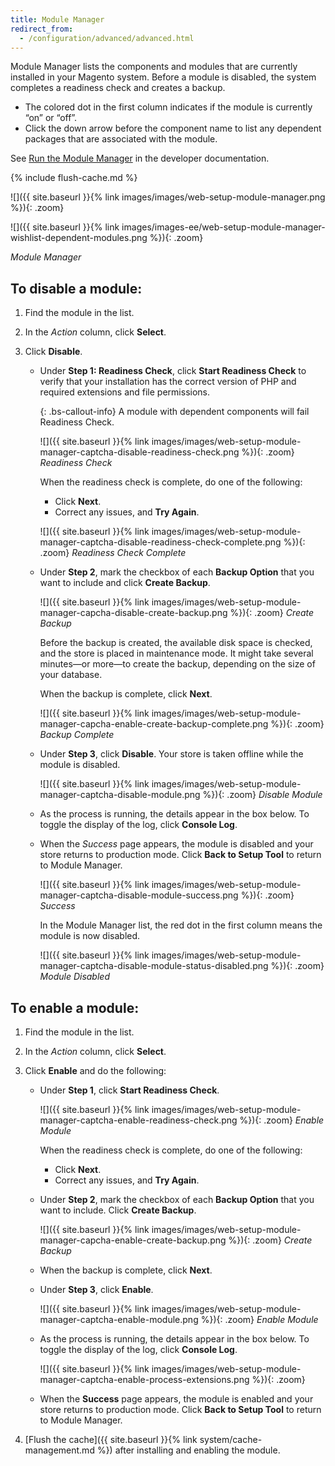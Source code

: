```yaml
---
title: Module Manager
redirect_from: 
  - /configuration/advanced/advanced.html
---
```


Module Manager lists the components and modules that are currently installed in your Magento system. Before a module is disabled, the system completes a readiness check and creates a backup.

-  The colored dot in the first column indicates if the module is currently “on” or “off”.
-  Click the down arrow before the component name to list any dependent packages that are associated with the module.

See [Run the Module Manager][1] in the developer documentation.

{% include flush-cache.md %}

<!--{% if "Default.CE Only" contains site.edition %}-->
![]({{ site.baseurl }}{% link images/images/web-setup-module-manager.png %}){: .zoom}
<!--{% endif %}-->
<!--{% if "Default.EE-B2B" contains site.edition %}-->
![]({{ site.baseurl }}{% link images/images-ee/web-setup-module-manager-wishlist-dependent-modules.png %}){: .zoom}
<!--{% endif %}-->
_Module Manager_

## To disable a module:

1.  Find the module in the list.

1.  In the _Action_ column, click **Select**.

1.  Click **Disable**.

    -  Under **Step 1: Readiness Check**, click **Start Readiness Check** to verify that your installation has the correct version of PHP and required extensions and file permissions.

        {: .bs-callout-info}
        A module with dependent components will fail Readiness Check.

        ![]({{ site.baseurl }}{% link images/images/web-setup-module-manager-captcha-disable-readiness-check.png %}){: .zoom}
        _Readiness Check_

        When the readiness check is complete, do one of the following:

        *  Click **Next**.
        *  Correct any issues, and **Try Again**.

        ![]({{ site.baseurl }}{% link images/images/web-setup-module-manager-captcha-disable-readiness-check-complete.png %}){: .zoom}
        _Readiness Check Complete_

    -  Under **Step 2**, mark the checkbox of each **Backup Option** that you want to include and click **Create Backup**.

        ![]({{ site.baseurl }}{% link images/images/web-setup-module-manager-capcha-disable-create-backup.png %}){: .zoom}
        _Create Backup_

        Before the backup is created, the available disk space is checked, and the store is placed in maintenance mode. It might take several minutes—or more—to create the backup, depending on the size of your database.

        When the backup is complete, click **Next**.

        ![]({{ site.baseurl }}{% link images/images/web-setup-module-manager-capcha-enable-create-backup-complete.png %}){: .zoom}
        _Backup Complete_

    -  Under **Step 3**, click **Disable**. Your store is taken offline while the module is disabled.

        ![]({{ site.baseurl }}{% link images/images/web-setup-module-manager-captcha-disable-module.png %}){: .zoom}
        _Disable Module_

    -  As the process is running, the details appear in the box below. To toggle the display of the log, click **Console Log**.

    -  When the _Success_ page appears, the module is disabled and your store returns to production mode. Click **Back to Setup Tool** to return to Module Manager.

        ![]({{ site.baseurl }}{% link images/images/web-setup-module-manager-captcha-disable-module-success.png %}){: .zoom}
        _Success_

        In the Module Manager list, the red dot in the first column means the module is now disabled.

        ![]({{ site.baseurl }}{% link images/images/web-setup-module-manager-captcha-disable-module-status-disabled.png %}){: .zoom}
        _Module Disabled_

## To enable a module:

1.  Find the module in the list.

1.  In the _Action_ column, click **Select**.

1.  Click **Enable** and do the following:

    -  Under **Step 1**, click **Start Readiness Check**.

        ![]({{ site.baseurl }}{% link images/images/web-setup-module-manager-captcha-enable-readiness-check.png %}){: .zoom}
        _Enable Module_

        When the readiness check is complete, do one of the following:
        * Click **Next**.
        * Correct any issues, and **Try Again**.

    -  Under **Step 2**, mark the checkbox of each **Backup Option** that you want to include. Click **Create Backup**.

        ![]({{ site.baseurl }}{% link images/images/web-setup-module-manager-capcha-enable-create-backup.png %}){: .zoom}
        _Create Backup_

    -  When the backup is complete, click **Next**.

    -  Under **Step 3**, click **Enable**.

        ![]({{ site.baseurl }}{% link images/images/web-setup-module-manager-captcha-enable-module.png %}){: .zoom}
        _Enable Module_

    -  As the process is running, the details appear in the box below. To toggle the display of the log, click **Console Log**.

        ![]({{ site.baseurl }}{% link images/images/web-setup-module-manager-captcha-enable-process-extensions.png %}){: .zoom}

    -  When the **Success** page appears, the module is enabled and your store returns to production mode. Click **Back to Setup Tool** to return to Module Manager.

1.  [Flush the cache]({{ site.baseurl }}{% link system/cache-management.md %}) after installing and enabling the module.

[1]: http://devdocs.magento.com/guides/v2.3/comp-mgr/module-man/compman-checklist.html
